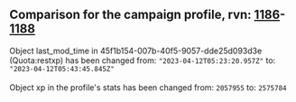 ## Comparison for the campaign profile, rvn: [1186](https://github.com/PRO100KatYT/FortniteProfileRevisions/tree/main/profiles/campaign/1186%20campaign.json)-[1188](https://github.com/PRO100KatYT/FortniteProfileRevisions/tree/main/profiles/campaign/1188%20campaign.json)

Object last_mod_time in 45f1b154-007b-40f5-9057-dde25d093d3e (Quota:restxp) has been changed from: `"2023-04-12T05:23:20.957Z"` to: `"2023-04-12T05:43:45.845Z"`
<br><br>
Object xp in the profile's stats has been changed from: `2057955` to: `2575784`
<br><br>
